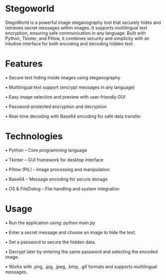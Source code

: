 # Stegoworld
StegoWorld is a powerful image steganography tool that securely hides and retrieves secret messages within images. It supports multilingual text encryption, ensuring safe communication in any language. Built with Python, Tkinter, and Pillow, it combines security and simplicity with an intuitive interface for both encoding and decoding hidden text.

# Features
•	 Secure text hiding inside images using steganography

•	 Multilingual text support (encrypt messages in any language)

•	 Easy image selection and preview with user-friendly GUI

•	 Password-protected encryption and decryption

•	 Real-time decoding with Base64 encoding for safe data transfer


# Technologies
•	Python – Core programming language

•	Tkinter – GUI framework for desktop interface

•	Pillow (PIL) – Image processing and manipulation

•	Base64 – Message encoding for secure storage

•	OS & FileDialog – File handling and system integration


# Usage
•	Run the application using: python main.py

•	Enter a secret message and choose an image to hide the text.

•	Set a password to secure the hidden data.

•	Decrypt later by entering the same password and selecting the encoded image.

•	Works with .png, .jpg, .jpeg, .bmp, .gif formats and supports multilingual messages.

